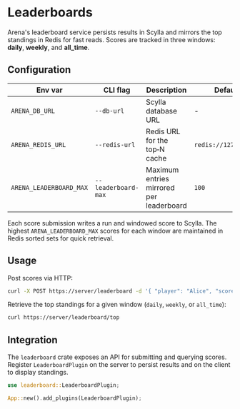 # Leaderboards

Arena's leaderboard service persists results in Scylla and mirrors the
top standings in Redis for fast reads. Scores are tracked in three windows:
**daily**, **weekly**, and **all_time**.

## Configuration

| Env var                 | CLI flag            | Description                              | Default              |
| ----------------------- | ------------------- | ---------------------------------------- | -------------------- |
| `ARENA_DB_URL`          | `--db-url`          | Scylla database URL                      | -                    |
| `ARENA_REDIS_URL`       | `--redis-url`       | Redis URL for the top‑N cache            | `redis://127.0.0.1/` |
| `ARENA_LEADERBOARD_MAX` | `--leaderboard-max` | Maximum entries mirrored per leaderboard | `100`                |

Each score submission writes a run and windowed score to Scylla.
The highest `ARENA_LEADERBOARD_MAX` scores for each window are maintained
in Redis sorted sets for quick retrieval.

## Usage

Post scores via HTTP:

```bash
curl -X POST https://server/leaderboard -d '{ "player": "Alice", "score": 42 }'
```

Retrieve the top standings for a given window (`daily`, `weekly`, or `all_time`):

```bash
curl https://server/leaderboard/top
```

## Integration

The `leaderboard` crate exposes an API for submitting and querying scores.
Register `LeaderboardPlugin` on the server to persist results and on the
client to display standings.

```rust
use leaderboard::LeaderboardPlugin;

App::new().add_plugins(LeaderboardPlugin);
```
